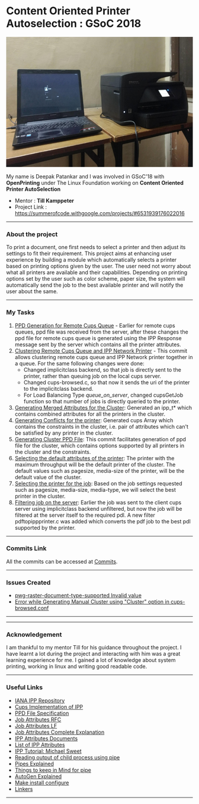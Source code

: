 # Content Oriented Printer Autoselection : GSoC 2018

<p align="center">
<img src="https://github.com/deepak0405/GSoC2018_documentation/blob/master/b.jpg" width="600" height="350">
</p>

My name is Deepak Patankar and  I was involved in GSoC'18 with **OpenPrinting** under The Linux Foundation working on **Content Oriented Printer AutoSelection**

  - Mentor : **Till Kamppeter**
  - Project Link : https://summerofcode.withgoogle.com/projects/#6531939176022016

***
### About the project
To print a document, one first needs to select a printer and then adjust its settings to fit their requirement. This project aims at enhancing user experience by building a module which automatically selects a printer based on printing options given by the user. The user need not worry about what all printers are available and their capabilities. Depending on printing options set by the user such as color scheme, paper size, the system will automatically send the job to the best available printer and will notify the user about the same.
***
### My Tasks

1. [PPD Generation for Remote Cups Queue] - Earlier for remote cups queues, ppd file was received from the server, after these changes the ppd file for remote cups queue is generated using the IPP Response message sent by the server which contains all the printer attributes.   
2. [Clustering Remote Cups Queue and IPP Network Printer] - This commit allows clustering remote cups queue and IPP Network printer together in a queue. For the same following changes were done:
    * Changed implicitclass backend, so that job is directly sent to the printer, rather than queuing job on the local cups server.
    * Changed cups-browsed.c, so that now it sends the uri of the printer to the implicitclass backend.
    * For Load Balancing Type *queue_on_server*, changed cupsGetJob function so that number of jobs is directly queried to the printer.
3. [Generating Merged Attributes for the Cluster]: Generated an ipp_t* which contains combined attributes for all the printers in the cluster.
4. [Generating Conflicts for the printer]: Generated cups Array which contains the constraints in the cluster, i.e. pair of attributes which can't be satisfied by any printer in the cluster.
5. [Generating Cluster PPD File]: This commit facilitates generation of ppd file for the cluster, which contains options supported by all printers in the cluster and the constraints. 
6. [Selecting the default attributes of the printer]: The printer with the maximum throughput will be the default printer of the cluster. The default values such as pagesize, media-size of the printer, will be the default value of the cluster.
7. [Selecting the printer for the job]: Based on the job settings requested such as pagesize, media-size, media-type, we will
 select the best printer in the cluster.
8. [Filtering job on the server]: Earlier the job was sent to the client cups server using implicitclass backend unfiltered, but now the job will be filtered at the server itself to the required pdl. A new filter pdftopippprinter.c was added which converts the pdf job to the best pdl supported by the printer.

***
### Commits Link

All the commits can be accessed at [Commits](https://github.com/deepak0405/cups-filters/commits?author=deepak0405).
***
### Issues Created
- [pwg-raster-document-type-supported Invalid value](https://github.com/istopwg/ippsample/issues/156#issuecomment-411157280)
- [Error while Generating Manual Cluster using "Cluster" option in cups-browsed.conf](https://github.com/OpenPrinting/cups-filters/issues/94)
***

***
### Acknowledgement
I am thankful to my mentor Till  for his guidance throughout the project. I have learnt a lot during the project and interacting with him was a great learning experience for me. I gained a lot of knowledge about system printing, working in linux and writing good readable code.
***

### Useful Links
- [IANA IPP Repository](https://www.iana.org/assignments/ipp-registrations/ipp-registrations.xml)
- [Cups Implementation of IPP](https://www.cups.org/doc/spec-ipp.html)
- [PPD File Specification](https://www-cdf.fnal.gov/offline/PostScript/5003.PPD_Spec_v4.3.pdf)
- [Job Attributes RFC](https://tools.ietf.org/html/rfc2911#section-4.2)
- [Job Attributes LF](http://ftp.linux-foundation.org/pub/openprinting/jobticket/IPP_Mapping/IPP%20Attributes%20for%20Job%20Creation%20operation.pdf)
- [Job Attributes Complete Explanation](http://ftp.pwg.org/pub/pwg/candidates/cs-ippprodprint10-20010212-5100.3.pdf)
- [IPP Attributes Documents](https://tools.ietf.org/html/rfc8011#section-5.2)
- [List of IPP Attributes](https://www.pwg.org/ipp/ipp-registrations.xml)
- [IPP Tutorial: Michael Sweet](https://ftp.pwg.org/pub/pwg/ipp/wd/wd-ippguide-20180430.html)
- [Reading output of child process using pipe](http://www.microhowto.info/howto/capture_the_output_of_a_child_process_in_c.html)
- [Pipes Explained](https://stackoverflow.com/questions/11635219/dup2-dup-why-would-i-need-to-duplicate-a-file-descriptor)
- [Things to keep in Mind for pipe](https://stackoverflow.com/questions/29154056/redirect-stdout-to-a-file/29154328#29154328)
- [AutoGen Explained](http://inti.sourceforge.net/tutorial/libinti/autotoolsproject.html)
- [Make install configure](https://thoughtbot.com/blog/the-magic-behind-configure-make-make-install)
- [Linkers](https://www.lurklurk.org/linkers/linkers.html)
***
   [PPD Generation for Remote Cups Queue]:<https://github.com/deepak0405/cups-filters/commit/8ac1ac32878cd8f91b6fd08069cd629a569a779f>
   [Clustering Remote Cups Queue and IPP Network Printer]: <https://github.com/deepak0405/cups-filters/commit/08ce14be85a07bc74e4eaf85a7e75ecf4a292ebe>
[Generating Merged Attributes for the Cluster]: <https://github.com/deepak0405/cups-filters/commit/ca2870334d0fb78eef00ecba586d87b15f46b3ae>

   [Generating Conflicts for the printer]: <https://github.com/deepak0405/cups-filters/commit/ca2870334d0fb78eef00ecba586d87b15f46b3ae>
   [Generating Cluster PPD File]: <https://github.com/deepak0405/cups-filters/commit/efe3c6f5ac41fdc53817907acbc875dfe4f67453>
   [Calling filters: you can directly use function from schedular to call the filter]: <https://wiki.debian.org/ThecupsfilterUtility>
   [Selecting the printer for the job]: <https://github.com/deepak0405/cups-filters/commit/0dbd11ab6547894499f99f5d41c2ff4f3c149c5c>
   [Filtering job on the server]: <https://github.com/deepak0405/cups-filters/commit/ba2252d0f7acae64aafb05023f57dbb3df6cdad8>
   [Selecting the default attributes of the printer]: <https://github.com/deepak0405/cups-filters/commit/92dc4b687f0de19237fc94cef4c222e82de78915>
   
  
